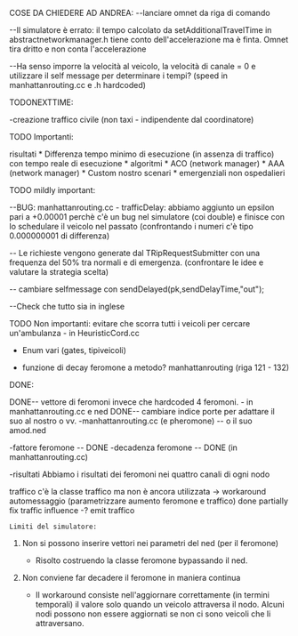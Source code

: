 COSE DA CHIEDERE AD ANDREA:
--lanciare omnet da riga di comando

--Il simulatore è errato: il tempo calcolato da setAdditionalTravelTime in abstractnetworkmanager.h tiene conto dell'accelerazione ma è finta. Omnet tira dritto e non conta l'accelerazione

--Ha senso imporre la velocità al veicolo, la velocità di canale = 0 e utilizzare il self message per determinare i tempi?
	(speed in manhattanrouting.cc e .h hardcoded)



TODONEXTTIME:

-creazione traffico civile (non taxi - indipendente dal coordinatore)


TODO Importanti:

risultati
	* Differenza tempo minimo di esecuzione (in assenza di traffico) con tempo reale di esecuzione
	* 
algoritmi
	* ACO (network manager)
	* AAA (network manager)
	* Custom nostro
scenari
	* emergenziali non ospedalieri




TODO mildly important:

--BUG: manhattanrouting.cc - trafficDelay: abbiamo aggiunto un epsilon pari a +0.00001 perchè c'è un bug nel simulatore (coi double) e finisce con lo schedulare il veicolo nel passato (confrontando i numeri c'è tipo 0.000000001 di differenza)

-- Le richieste vengono generate dal TRipRequestSubmitter con una frequenza del 50% tra normali e di emergenza. (confrontare le idee e valutare la strategia scelta)

-- cambiare selfmessage con sendDelayed(pk,sendDelayTime,"out");


--Check che tutto sia in inglese



TODO Non importanti:
evitare che scorra tutti i veicoli per cercare un'ambulanza  - in HeuristicCord.cc

* Enum vari (gates, tipiveicoli)

* funzione di decay feromone a metodo? manhattanrouting (riga 121 - 132)

DONE:

DONE-- vettore di feromoni invece che hardcoded 4 feromoni. - in manhattanrouting.cc e ned
DONE-- cambiare indice porte per adattare il suo al nostro o vv.  -manhattanrouting.cc (e pheromone) -- o il suo amod.ned

-fattore feromone -- DONE
-decadenza feromone -- DONE (in manhattanrouting.cc)

-risultati
	Abbiamo i risultati dei feromoni nei quattro canali di ogni nodo
	
traffico
	c'è la classe traffico ma non è ancora utilizzata
	-> workaround automessaggio
	(parametrizzare aumento feromone e traffico) done partially
		fix traffic influence
	-? emit traffico




	Limiti del simulatore:

1. Non si possono inserire vettori nei parametri del ned (per il feromone)
	* Risolto costruendo la classe feromone bypassando il ned.

2. Non conviene far decadere il feromone in maniera continua
	* Il workaround consiste nell'aggiornare correttamente (in termini temporali) il valore solo quando un veicolo attraversa il nodo. Alcuni nodi possono non essere aggiornati se non ci sono veicoli che li attraversano.